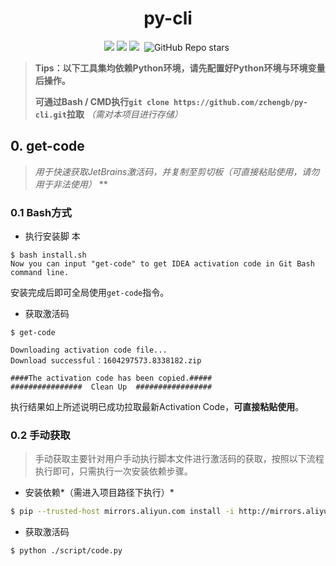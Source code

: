 <h1 align="center">py-cli</h1>

<p align="center"><img src="https://img.shields.io/badge/author-zchengb-%230C7DBE"/>&nbsp;<img src="https://img.shields.io/badge/python-v3.8-blue"/>&nbsp;<img src="https://img.shields.io/badge/license-MIT-green"/>&nbsp;
<img alt="GitHub Repo stars" src="https://img.shields.io/github/stars/zchengb/py-cli?style=social"/>&nbsp;</p>

>**Tips：以下工具集均依赖Python环境，请先配置好Python环境与环境变量后操作。**
>
>**可通过Bash / CMD执行`git clone https://github.com/zchengb/py-cli.git`拉取** *（需对本项目进行存储）*

## 0. get-code

>**用于快速获取JetBrains激活码，并复制至剪切板*（可直接粘贴使用，请勿用于非法使用）* **

### 0.1 Bash方式

- 执行安装脚 本

```shell
$ bash install.sh
Now you can input "get-code" to get IDEA activation code in Git Bash command line.
```

安装完成后即可全局使用`get-code`指令。

- 获取激活码

```shell
$ get-code

Downloading activation code file...
Download successful：1604297573.8338182.zip

####The activation code has been copied.#####
################  Clean Up  #################
```

执行结果如上所述说明已成功拉取最新Activation Code，**可直接粘贴使用**。

### 0.2 手动获取

>手动获取主要针对用户手动执行脚本文件进行激活码的获取，按照以下流程执行即可，只需执行一次安装依赖步骤。

- 安装依赖*（需进入项目路径下执行）*

```bash
$ pip --trusted-host mirrors.aliyun.com install -i http://mirrors.aliyun.com/pypi/simple/ -r requirements.txt
```

- 获取激活码

```bash
$ python ./script/code.py
```

